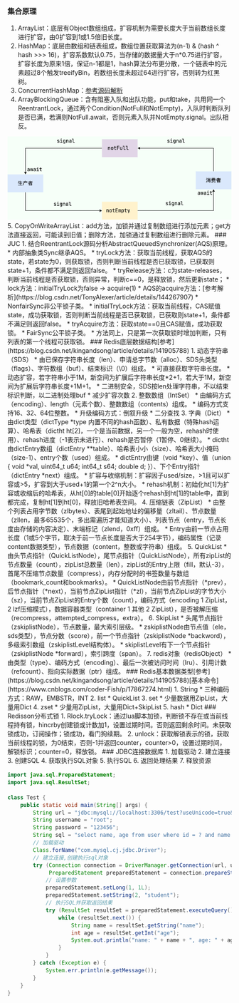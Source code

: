 ### 集合原理
1. ArrayList：底层有Object数组组成，扩容机制为需要长度大于当前数组长度进行扩容，由0扩容到1或1.5倍旧长度。
2. HashMap：底层由数组和链表组成，数组位置获取算法为(n-1) & (hash ^ hash >>> 16)，扩容系数默认0.75，当存储的数据量大于n*0.75进行扩容，扩容长度为原来1倍，保证n-1都是1，hash算法分布更分散，一个链表中的元素超过8个触发treeifyBin，若数组长度未超过64进行扩容，否则转为红黑树。
3. ConcurrentHashMap：[参考源码解析](https://javaguide.cn/java/collection/concurrent-hash-map-source-code.html#_2-concurrenthashmap-1-8)
4. ArrayBlockingQueue：含有阻塞入队和出队功能，put和take，共用同一个ReentrantLock，通过两个Condition(NotFull和NotEmpty)，入队时判断队列是否已满，若满则NotFull.await，否则元素入队并NotEmpty.signal。出队相反。
<img src="./ArrayBlockingQueue-notEmpty-notFull.png">
5. CopyOnWriteArrayList：add方法，加锁并通过复制数组进行添加元素；get方法直接返回，可能读到旧值；删除方法，加锁通过复制数组进行删除元素。
### JUC
1. 结合ReentrantLock源码分析AbstractQueuedSynchronizer(AQS)原理。
* 内部抽象类Sync继承AQS。
  * tryLock方法：获取当前线程，获取AQS的state，若state为0，则获取锁，否则判断当前线程是否已获取锁，已获取则state+1，条件都不满足则返回false。
  * tryRelease方法：c为state-releases，判断当前线程是否获取锁，否则异常，判断c==0，是释放锁，然后更新state；
  * lock方法：initialTryLock为false -> acquire(1)
  * AQS的acquire方法：[参考解析](https://blog.csdn.net/TonyAlexer/article/details/144267907)
  * NonfairSync非公平锁子类。
    * initialTryLock方法：获取当前线程，CAS赋值state，成功获取锁，否则判断当前线程是否已获取锁，已获取则state+1，条件都不满足则返回false。
    * tryAcquire方法：获取state==0且CAS赋值，成功获取锁。
* FairSync公平锁子类。
  * 方法同上，只是第一次获取锁时增加判断，只有列表的第一个线程可获取锁。
### Redis底层数据结构[参考](https://blog.csdn.net/kingandsong/article/details/141905788)
1. 动态字符串（SDS）
   * 由已保存字符串长度（len）、申请总字节数（alloc）、SDS头类型（flags）、字符数组（buf）、结束标识（\0）组成。
   * 可直接获取字符串长度。
   * 动态扩容，若字符串小于1M，新空间为扩展后字符串长度*2+1，若大于1M，新空间为扩展后字符串长度+1M+1。
   * 二进制安全，SDS按len处理字符串，不以结束标识判断，以二进制处理buf
   * 减少扩容次数
2. 整数数组（IntSet）
   * 由编码方式（encoding）、length（元素个数）、整数数组（contents）组成。
   * 编码方式支持16、32、64位整数。
   * 升级编码方式：倒叙升级
   * 二分查找
3. 字典（Dict）
   * 由dict类型（dictType *type 内置不同的hash函数）、私有数据（特殊hash运算）、哈希表（dictht ht[2]，一个是当前数据，另一个一般为空，rehash时使用）、rehash进度（-1表示未进行）、rehash是否暂停（1暂停、0继续）。
   * dictht由dictEntry数组（dictEntry **table）、哈希表小小（size）、哈希表大小掩码（size-1）、entry个数（used）组成。
   * dictEntry由键（void *key）、值（union { void *val, uint64_t u64; int64_t s64; double d; }）、下个Entry指针（dictEntry *next）组成。
   * 扩容与收缩机制：扩容因子used/size，>1且可以扩容或>5，扩容到大于used+1的第一个2^n大小。
   * rehash机制：初始化ht[1]为扩容或收缩后的哈希表，从ht[0]的table[0]开始逐个rehash到ht[1]的table中，直到都完成，复制ht[1]到ht[0]，释放旧哈希表空间。
4. 压缩链表（ZipList）
   * 由整个列表占用字节数（zlbytes）、表尾到起始地址的偏移量（zltail）、节点数量（zllen，最多65535个，多出需遍历才能知道大小）、列表节点（entry，节点长度由存储的内容决定）、末端标记（zlend，0xff）组成。
   * Entry由前一节点占用长度（1或5个字节，取决于前一节点长度是否大于254字节），编码属性（记录content数据类型），节点数据（content，整数或字符串）组成。 
5. QuickList
   * 由头节点指针（QuickListNode），尾节点指针（QuickListNode），所有zipList的节点数量（count），zipList总数量（len），zipList的Entry上限（fill，默认-3），首尾不压缩节点数量（compress），内存分配时的书签数量与数组（bookmark_count和bookmarks）。
   * QuickListNode由前节点指针（*prev），后节点指针（*next），当前节点ZipList指针（*zl），当前节点ZipList的字节大小（sz），当前节点ZipList的Entry个数（count），编码方式（encoding 1 ZipList，2 lzf压缩模式），数据容器类型（container 1 其他 2 ZipList），是否被解压缩（recompress，attempted_compress，extra）。
6. SkipList
   * 头尾节点指针（zskiplistNode），节点数量，最大索引层级。
   * zskiplistNode由节点值（ele，sds类型），节点分数（score），前一个节点指针（zskiplistNode *backword），多级索引数组（zskiplistLevel结构体）。
   * skiplistLevel有下一个节点指针（zskiplistNode *forward），索引跨度（span）。
7. redis对象（redisObject）
   * 由类型（type）、编码方式（encoding）、最后一次被访问时间（lru）、引用计数（refcount）、指向实际数据（ptr）组成。
### Redis基本数据类型[参考](https://blog.csdn.net/kingandsong/article/details/141905788)[基本命令](https://www.cnblogs.com/coder-Fish/p/17867274.html)
1. String
   * 三种编码方式：RAW，EMBSTR，INT
2. list
   * QuickList
3. set
   * 少量数据用ZipList，大量用Dict
4. zset
   * 少量用ZipList，大量用Dict+SkipList
5. hash
   * Dict
### Redisson分布式锁
1. Rlock.tryLock：通过lua脚本加锁，判断锁不存在或当前线程持有锁，hincrby创建锁或计数加1，设置过期时间。否则返回剩余时间。未获取锁成功，订阅操作；锁成功，看门狗续期。
2. unlock：获取解锁表示的锁，获取当前线程的锁，为0结束，否则-1并返回counter，counter>0，设置过期时间，解锁标识；counter=0，释放锁。
### JDBC连接数据库
1. 加载驱动
2. 建立连接
3. 创建SQL
4. 获取执行SQL对象
5. 执行SQL
6. 返回处理结果
7. 释放资源

```java
import java.sql.PreparedStatement;
import java.sql.ResultSet;

class Test {
    public static void main(String[] args) {
        String url = "jdbc:mysql://localhost:3306/test?useUnicode=true&characterEncoding=utf-8&useSSL=false&serverTimezone=UTC";
        String username = "root";
        String password = "123456";
        String sql = "select name, age from user where id = ? and name = ?";
        // 加载驱动
        Class.forName("com.mysql.cj.jdbc.Driver");
        // 建立连接,创建执行sql对象
        try (Connection connection = DriverManager.getConnection(url, username, password);
             PreparedStatement preparedStatement = connection.prepareStatement(sql)) {
            // 设置参数
            preparedStatement.setLong(1, 1L);
            preparedStatement.setString(2, "student");
            // 执行SQL并获取返回结果
            try (ResultSet resultSet = preparedStatement.executeQuery()) {
                while (resultSet.next()) {
                    String name = resultSet.getString("name");
                    int age = resultSet.getInt("age");
                    System.out.println("name: " + name + ", age: " + age);
                }
            }
        } catch (Exception e) {
            System.err.println(e.getMessage());
        }
    }
}
```